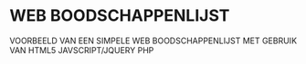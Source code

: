 #  WEB BOODSCHAPPENLIJST

VOORBEELD VAN EEN SIMPELE WEB BOODSCHAPPENLIJST MET GEBRUIK VAN
HTML5
JAVSCRIPT/JQUERY
PHP
